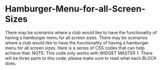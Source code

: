 # Hamburger-Menu-for-all-Screen-Sizes
There may be scenarios where a club would like to have the functionality of having a hamburger menu for all screen sizes.
There may be scenarios where a club would like to have the functionality of having a hamburger menu for all screen sizes. Here is a series of CSS codes that can help achieve that:
NOTE: This code only works with WIDGET MASTER 1.
There will be three parts to this code; please make sure to read what each BLOCK does.
